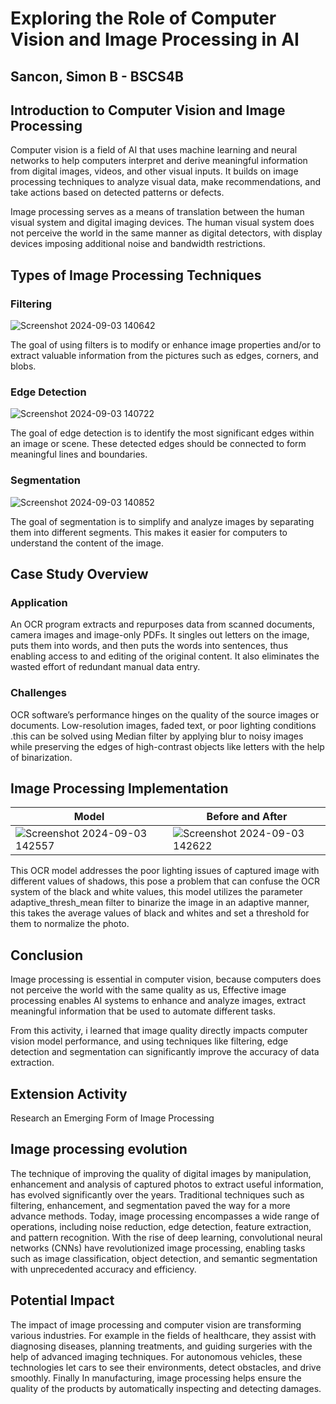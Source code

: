 # Exploring the Role of Computer Vision and Image Processing in AI
## Sancon, Simon B - BSCS4B

## Introduction to Computer Vision and Image Processing
Computer vision is a field of AI that uses machine learning and neural networks to help computers interpret and derive meaningful information from digital images, videos, and other visual inputs. It builds on image processing techniques to analyze visual data, make recommendations, and take actions based on detected patterns or defects.

Image processing serves as a means of translation between the human visual system and digital imaging devices. The human visual system does not perceive the world in the same manner as digital detectors, with display devices imposing additional noise and bandwidth restrictions.

## Types of Image Processing Techniques

### Filtering
![Screenshot 2024-09-03 140642](https://github.com/user-attachments/assets/858251c3-9898-42a7-ad6c-b2cf90bf3b1e)

The goal of using filters is to modify or enhance image properties and/or to extract valuable information from the pictures such as edges, corners, and blobs. 

### Edge Detection

![Screenshot 2024-09-03 140722](https://github.com/user-attachments/assets/d3a356da-688a-4503-b2ba-bda1584be759)

The goal of edge detection is to identify the most significant edges within an image or scene. These detected edges should be connected to form meaningful lines and boundaries.

### Segmentation

![Screenshot 2024-09-03 140852](https://github.com/user-attachments/assets/c084a0eb-9c91-43c1-9c75-a15d27a1c5c1)

The goal of  segmentation  is to simplify and analyze images by separating them into different segments. This makes it easier for computers to understand the content of the image.

## Case Study Overview

### Application

An OCR program extracts and repurposes data from scanned documents, camera images and image-only PDFs. It singles out letters on the image, puts them into words, and then puts the words into sentences, thus enabling access to and editing of the original content. It also eliminates the wasted effort of redundant manual data entry.

### Challenges

OCR software’s performance hinges on the quality of the source images or documents. Low-resolution images, faded text, or poor lighting conditions .this can be solved using Median filter by applying blur to noisy images while preserving the edges of high-contrast objects like letters with the help of binarization.

## Image Processing Implementation

| Model                  |Before and After           |
|--------------------------|--------------------------|
| ![Screenshot 2024-09-03 142557](https://github.com/user-attachments/assets/cd996441-ffb3-479a-87bb-ff511fb52b5d)   | ![Screenshot 2024-09-03 142622](https://github.com/user-attachments/assets/0667812f-de82-4a93-8446-1d9b552ee787)   |

This OCR model addresses the poor lighting issues of captured image with different values of shadows, this pose a problem that can confuse the OCR system of the black and white values, this model utilizes the parameter adaptive_thresh_mean filter to binarize the image in an adaptive manner, this takes the average values of black and whites and set a threshold for them to normalize the photo.

## Conclusion

Image processing is essential in computer vision, because computers does not perceive the world with the same quality as us,  Effective image processing enables AI systems to enhance and analyze images, extract meaningful information that be used to automate different tasks.

From this activity, i learned that image quality directly impacts computer vision model performance, and using techniques like filtering, edge detection and segmentation can significantly improve the accuracy of data extraction.

## Extension Activity
Research an Emerging Form of Image Processing

## Image processing evolution

The technique of improving the quality of digital images by manipulation, enhancement and analysis of captured photos to extract useful information, has evolved significantly over the years. Traditional techniques such as filtering, enhancement, and segmentation paved the way for a more advance methods. Today, image processing encompasses a wide range of operations, including noise reduction, edge detection, feature extraction, and pattern recognition. With the rise of deep learning, convolutional neural networks (CNNs) have revolutionized image processing, enabling tasks such as image classification, object detection, and semantic segmentation with unprecedented accuracy and efficiency.

## Potential Impact

The impact of image processing and computer vision are transforming various industries. For example in the fields of healthcare, they assist with diagnosing diseases, planning treatments, and guiding surgeries with the help of advanced imaging techniques. For autonomous vehicles, these technologies let cars to see their environments, detect obstacles, and drive smoothly. Finally In manufacturing, image processing helps ensure the quality of the products by automatically inspecting and detecting damages.






